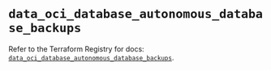 # `data_oci_database_autonomous_database_backups`

Refer to the Terraform Registry for docs: [`data_oci_database_autonomous_database_backups`](https://registry.terraform.io/providers/oracle/oci/6.18.0/docs/data-sources/database_autonomous_database_backups).
